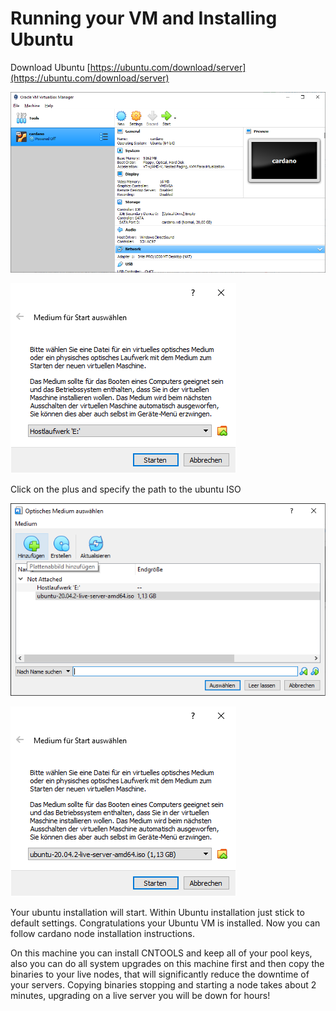 # Running your VM and Installing Ubuntu

Download Ubuntu [https://ubuntu.com/download/server](https://ubuntu.com/download/server)

![](../../.gitbook/assets/image%20%2870%29.png)

![](../../.gitbook/assets/image%20%2877%29.png)

Click on the plus and specify the path to the ubuntu ISO

![](../../.gitbook/assets/image%20%2861%29.png)

![](../../.gitbook/assets/image%20%2850%29.png)

Your ubuntu installation will start. Within Ubuntu installation just stick to default settings. Congratulations your Ubuntu VM is installed. Now you can follow cardano node installation instructions.   
  
On this machine you can install CNTOOLS and keep all of your pool keys, also you can do all system upgrades on this machine first and then copy the binaries to your live nodes, that will significantly reduce the downtime of your servers. Copying binaries stopping and starting a node takes about 2 minutes, upgrading on a live server you will be down for hours!

